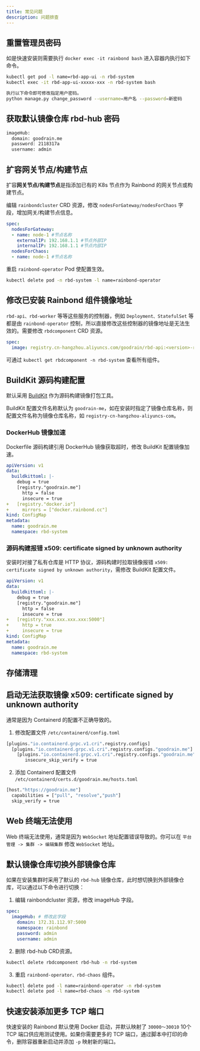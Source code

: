 ```yaml
---
title: 常见问题
description: 问题排查
---
```


## 重置管理员密码

如是快速安装则需要执行 `docker exec -it rainbond bash` 进入容器内执行如下命令。

```bash
kubectl get pod -l name=rbd-app-ui -n rbd-system
kubectl exec -it rbd-app-ui-xxxxx-xxx -n rbd-system bash

执行以下命令即可修改指定用户密码。
python manage.py change_password --username=用户名 --password=新密码
```

## 获取默认镜像仓库 rbd-hub 密码

```bash title="kubectl get rainbondcluster -n rbd-system -o yaml|grep -A 3 imageHub"
imageHub:
  domain: goodrain.me
  password: 2118317a
  username: admin
```

## 扩容网关节点/构建节点

扩容**网关节点/构建节点**是指添加已有的 K8s 节点作为 Rainbond 的网关节点或构建节点。

编辑 `rainbondcluster` CRD 资源，修改 `nodesForGateway/nodesForChaos` 字段，增加网关/构建节点信息。

```yaml title="kubectl edit rainbondcluster -n rbd-system"
spec:
  nodesForGateway:
  - name: node-1 #节点名称
    externalIP: 192.168.1.1 #节点外部IP
    internalIP: 192.168.1.1 #节点内部IP
  nodesForChaos:
  - name: node-1 #节点名称
```

重启 `rainbond-operator` Pod 使配置生效。

```bash
kubectl delete pod -n rbd-system -l name=rainbond-operator
```

## 修改已安装 Rainbond 组件镜像地址

`rbd-api、rbd-worker` 等等这些服务的控制器，例如 `Deployment、StatefulSet` 等都是由 `rainbond-operator` 控制，所以直接修改这些控制器的镜像地址是无法生效的。需要修改 `rbdcomponent` CRD 资源。

```yaml title="kubectl edit rbdcomponent -n rbd-system rbd-api"
spec:
  image: registry.cn-hangzhou.aliyuncs.com/goodrain/rbd-api:<version>-release
```

可通过 `kubectl get rbdcomponent -n rbd-system` 查看所有组件。

## BuildKit 源码构建配置

默认采用 [BuildKit](https://github.com/moby/buildkit) 作为源码构建镜像打包工具。

BuildKit 配置文件名称默认为 `goodrain-me`，如在安装时指定了镜像仓库名称，则配置文件名称为镜像仓库名称，如 `registry-cn-hangzhou-aliyuncs-com`。

### DockerHub 镜像加速

Dockerfile 源码构建引用 DockerHub 镜像获取超时，修改 BuildKit 配置镜像加速。

```yaml title="kubectl edit cm goodrain-me -n rbd-system"
apiVersion: v1
data:
  buildkittoml: |-
    debug = true
    [registry."goodrain.me"]
      http = false
      insecure = true
+   [registry."docker.io"]
+     mirrors = ["docker.rainbond.cc"]
kind: ConfigMap
metadata:
  name: goodrain.me
  namespace: rbd-system
```

### 源码构建报错 x509: certificate signed by unknown authority

安装时对接了私有仓库是 HTTP 协议，源码构建时拉取镜像报错 `x509: certificate signed by unknown authority`，需修改 BuildKit 配置文件。

```yaml title="kubectl edit cm goodrain-me -n rbd-system"
apiVersion: v1
data:
  buildkittoml: |-
    debug = true
    [registry."goodrain.me"]
      http = false
      insecure = true
+   [registry."xxx.xxx.xxx.xxx:5000"]
+     http = true
+     insecure = true
kind: ConfigMap
metadata:
  name: goodrain.me
  namespace: rbd-system
```

## 存储清理

## 启动无法获取镜像 x509: certificate signed by unknown authority

通常是因为 Containerd 的配置不正确导致的。
1. 修改配置文件 `/etc/containerd/config.toml`
```bash
[plugins."io.containerd.grpc.v1.cri".registry.configs]
  [plugins."io.containerd.grpc.v1.cri".registry.configs."goodrain.me"]
    [plugins."io.containerd.grpc.v1.cri".registry.configs."goodrain.me".tls]
       insecure_skip_verify = true
```

2. 添加 Containerd 配置文件 `/etc/containerd/certs.d/goodrain.me/hosts.toml`
```bash
[host."https://goodrain.me"]
  capabilities = ["pull", "resolve","push"]
  skip_verify = true
```

## Web 终端无法使用

Web 终端无法使用，通常是因为 `WebSocket` 地址配置错误导致的。你可以在 `平台管理 -> 集群 -> 编辑集群` 修改 `WebSocket` 地址。

## 默认镜像仓库切换外部镜像仓库

如果在安装集群时采用了默认的 `rbd-hub` 镜像仓库，此时想切换到外部镜像仓库，可以通过以下命令进行切换：

1. 编辑 rainbondcluster 资源，修改 imageHub 字段。
```yaml title="kubectl edit rainbondcluster -n rbd-system"
spec:
  imageHub: # 修改此字段
    domain: 172.31.112.97:5000
    namespace: rainbond
    password: admin
    username: admin
```

2. 删除 rbd-hub CRD资源。
```bash
kubectl delete rbdcomponent rbd-hub -n rbd-system 
```

3. 重启 `rainbond-operator、rbd-chaos` 组件。
```bash
kubectl delete pod -l name=rainbond-operator -n rbd-system
kubectl delete pod -l name=rbd-chaos -n rbd-system
```

## 快速安装添加更多 TCP 端口

快速安装的 Rainbond 默认使用 Docker 启动，并默认映射了 `30000～30010` 10个 TCP 端口供应用测试使用。如果你需要更多的 TCP 端口，通过脚本中打印的命令，删除容器重新启动并添加 `-p` 映射新的端口。


